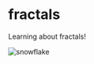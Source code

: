 # fractals
Learning about fractals!

![snowflake](https://github.com/tiympc/fractals/assets/43766191/df2b889f-f88a-4674-a7b6-2b4e96d59ae2)

